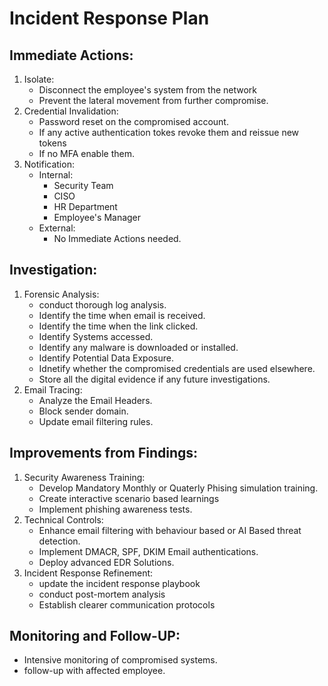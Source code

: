 # Incident Response Plan

## Immediate Actions:
1. Isolate:
   - Disconnect the employee's system from the network
   - Prevent the lateral movement from further compromise.
2. Credential Invalidation:
   - Password reset on the compromised account.
   - If any active authentication tokes revoke them and reissue new tokens
   - If no MFA enable them.
3. Notification:
   - Internal:
     - Security Team
     - CISO
     - HR Department
     - Employee's Manager
   - External:
     - No Immediate Actions needed.
## Investigation:
1. Forensic Analysis:
   - conduct thorough log analysis.
   - Identify the time when email is received.
   - Identify the time when the link clicked.
   - Identify Systems accessed.
   - Identify any malware is downloaded or installed.
   - Identify Potential Data Exposure.
   - Idnetify whether the compromised credentials are used elsewhere.
   - Store all the digital evidence if any future investigations.
2. Email Tracing:
   -  Analyze the Email Headers.
   -  Block sender domain.
   -  Update email filtering rules.
## Improvements from Findings:
1. Security Awareness Training:
   - Develop Mandatory Monthly or Quaterly Phising simulation training.
   - Create interactive scenario based learnings
   - Implement phishing awareness tests.
2. Technical Controls:
   - Enhance email filtering with behaviour based or AI Based threat detection.
   - Implement DMACR, SPF, DKIM Email authentications.
   - Deploy advanced EDR Solutions.
3. Incident Response Refinement:
   - update the incident response playbook
   - conduct post-mortem analysis
   - Establish clearer communication protocols
## Monitoring and Follow-UP:
- Intensive monitoring of compromised systems.
- follow-up with affected employee.
